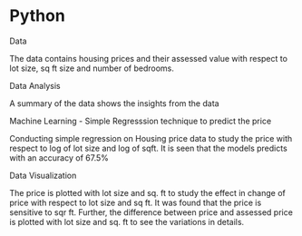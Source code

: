# Python

Data 

The data contains housing prices and their assessed value with respect to lot size, sq ft size and number of bedrooms.

Data Analysis

A summary of the data shows the insights from the data 

Machine Learning - Simple Regresssion technique to predict the price 

Conducting simple regression on Housing price data to study the price with respect to log of lot size and log of sqft. It is seen that the models predicts with an accuracy of 67.5%   

Data Visualization

The price is plotted with lot size and sq. ft to study the effect in change of price with respect to lot size and sq ft. It was found that the price is sensitive to sqr ft. Further, the difference between price and assessed price is plotted with lot size and sq. ft to see the variations in details.
